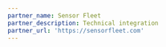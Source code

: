 ```yaml
---
partner_name: Sensor Fleet
partner_description: Technical integration
partner_url: 'https://sensorfleet.com'
---
```


